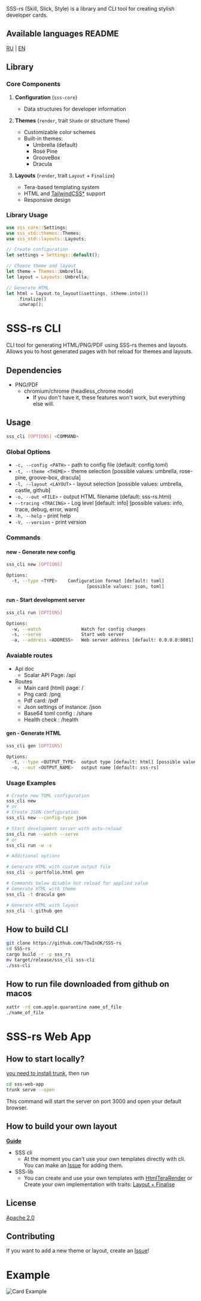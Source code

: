 SSS-rs (Skill, Slick, Style) is a library and CLI tool for creating stylish developer cards.

## Available languages README
[RU](README_ru.md) | [EN](README_ru.md)

## Library

### Core Components

1. **Configuration** (`sss-core`)
   - Data structures for developer information

2. **Themes** (`render`, trait `Shade` or structure `Theme`)
   - Customizable color schemes
   - Built-in themes:
     - Umbrella (default)
     - Rosé Pine
     - GrooveBox
     - Dracula

3. **Layouts** (`render`, trait `Layout` + `Finalize`)
   - Tera-based templating system
   - HTML and [TailwindCSS*](https://crates.io/crates/encre-css) support
   - Responsive design

### Library Usage

```rust
use sss_core::Settings;
use sss_std::themes::Themes;
use sss_std::layouts::Layouts;

// Create configuration
let settings = Settings::default();

// Choose theme and layout
let theme = Themes::Umbrella;
let layout = Layouts::Umbrella;

// Generate HTML
let html = layout.to_layout(&settings, &theme.into())
    .finalize()
    .unwrap();
```

# SSS-rs CLI

CLI tool for generating HTML/PNG/PDF using SSS-rs themes and layouts.
Allows you to host generated pages with hot reload for themes and layouts.

## Dependencies
- PNG/PDF
  - chromium/chrome (headless_chrome mode)
    - If you don't have it, these features won't work, but everything else will.

## Usage

```bash
sss_cli [OPTIONS] <COMMAND>
```

### Global Options

- `-c, --config <PATH>` - path to config file (default: config.toml)
- `-t, --theme <THEME>` - theme selection [possible values: umbrella, rose-pine, groove-box, dracula]
- `-l, --layout <LAYOUT>` - layout selection [possible values: umbrella, castle, github]
- `-o, --out <FILE>` - output HTML filename (default: sss-rs.html)
- `--tracing <TRACING>` - Log level [default: info] [possible values: info, trace, debug, error, warn]
- `-h, --help` - print help
- `-V, --version` - print version

### Commands

#### new - Generate new config
```bash
sss_cli new [OPTIONS]

Options:
  -t, --type <TYPE>    Configuration format [default: toml]
                              [possible values: json, toml]
```

#### run - Start development server
```bash
sss_cli run [OPTIONS]

Options:
  -w, --watch               Watch for config changes
  -s, --serve               Start web server
  -a, --address <ADDRESS>   Web server address [default: 0.0.0.0:8081]
```

### Avaiable routes
- Api doc
  - Scalar API Page: /api
- Routes
  - Main card (html) page: /
  - Png card: /png
  - Pdf card: /pdf
  - Json settings of instance: /json
  - Base64 toml config : /share
  - Health check : /health

#### gen - Generate HTML
```bash
sss_cli gen [OPTIONS]

Options:
  -t, --type <OUTPUT_TYPE>  output type [default: html] [possible values: html, png, pdf]
  -o, --out <OUTPUT_NAME>   output name [default: sss-rs]
```

### Usage Examples

```bash
# Create new TOML configuration
sss_cli new
# or
# Create JSON configuration
sss_cli new --config-type json

# Start development server with auto-reload
sss_cli run --watch --serve
# or
sss_cli run -w -s

# Additional options

# Generate HTML with custom output file
sss_cli -o portfolio.html gen

# Commands below disable hot reload for applied value
# Generate HTML with theme
sss_cli -t dracula gen

# Generate HTML with layout
sss_cli -l github gen
```

## How to build CLI

```bash
git clone https://github.com/TOwInOK/SSS-rs
cd SSS-rs
cargo build -r -p sss_rs
mv target/release/sss_cli sss-cli
./sss-cli
```

## How to run file downloaded from github on macos
```sh
xattr -rd com.apple.quarantine name_of_file
./name_of_file
```

# SSS-rs Web App

## How to start locally?
[you need to install trunk](https://trunkrs.dev/guide/getting-started/installation.html), then run
```sh
cd sss-web-app
trunk serve --open
```
This command will start the server on port 3000 and open your default browser.


## How to build your own layout

[**Guide**](How_to_construct_layout.md)

- SSS cli
  - At the moment you can't use your own templates directly with cli.
  You can make an [Issue](https://github.com/TOwInOK/SSS-rs/issues/new?template=Blank+issue) for adding them.
- SSS-lib
  - You can create and use your own templates with [HtmlTeraRender](sss-lib/sss-std/src/layouts/html_tera_builder.rs)
  or
  Create your own implementation with traits: [Layout + Finalise](sss-lib/render/src/layout.rs)

## License
[Apache 2.0](LICENSE)

## Contributing
If you want to add a new theme or layout, create an [Issue](https://github.com/TOwInOK/SSS-rs/issues/new?template=Blank+issue)!

# Example
![Card Example](.content/umbrella.umbrella.jpeg)
